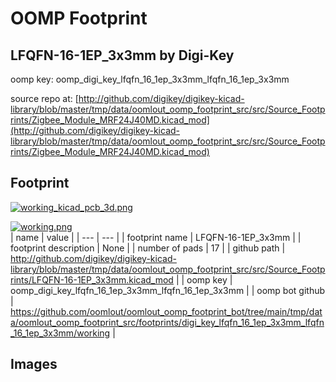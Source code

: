 # OOMP Footprint  
## LFQFN-16-1EP_3x3mm  by Digi-Key  
  
oomp key: oomp_digi_key_lfqfn_16_1ep_3x3mm_lfqfn_16_1ep_3x3mm  
  
source repo at: [http://github.com/digikey/digikey-kicad-library/blob/master/tmp/data/oomlout_oomp_footprint_src/src/Source_Footprints/Zigbee_Module_MRF24J40MD.kicad_mod](http://github.com/digikey/digikey-kicad-library/blob/master/tmp/data/oomlout_oomp_footprint_src/src/Source_Footprints/Zigbee_Module_MRF24J40MD.kicad_mod)  
## Footprint  
  
[![working_kicad_pcb_3d.png](working_kicad_pcb_3d_600.png)](working_kicad_pcb_3d.png)  
  
[![working.png](working_600.png)](working.png)  
| name | value | 
| --- | --- | 
| footprint name | LFQFN-16-1EP_3x3mm | 
| footprint description | None | 
| number of pads | 17 | 
| github path | http://github.com/digikey/digikey-kicad-library/blob/master/tmp/data/oomlout_oomp_footprint_src/src/Source_Footprints/LFQFN-16-1EP_3x3mm.kicad_mod | 
| oomp key | oomp_digi_key_lfqfn_16_1ep_3x3mm_lfqfn_16_1ep_3x3mm | 
| oomp bot github | https://github.com/oomlout/oomlout_oomp_footprint_bot/tree/main/tmp/data/oomlout_oomp_footprint_src/footprints/digi_key_lfqfn_16_1ep_3x3mm_lfqfn_16_1ep_3x3mm/working | 
## Images  
